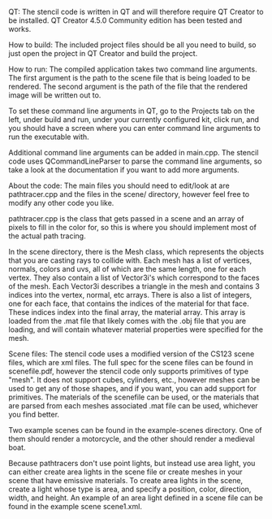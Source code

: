 QT:
The stencil code is written in QT and will therefore require QT Creator to be installed. QT Creator 4.5.0 Community edition has been tested and works.

How to build:
The included project files should be all you need to build, so just open the project in QT Creator and build the project.

How to run:
The compiled application takes two command line arguments.
The first argument is the path to the scene file that is being loaded to be rendered.
The second argument is the path of the file that the rendered image will be written out to.

To set these command line arguments in QT, go to the Projects tab on the left, under build and run, under your currently configured kit, click run, and you should have a screen where you can enter command line arguments to run the executable with.

Additional command line arguments can be added in main.cpp. The stencil code uses QCommandLineParser to parse the command line arguments, so take a look at the documentation if you want to add more arguments.

About the code:
The main files you should need to edit/look at are pathtracer.cpp and the files in the scene/ directory, however feel free to modify any other code you like.

pathtracer.cpp is the class that gets passed in a scene and an array of pixels to fill in the color for, so this is where you should implement most of the actual path tracing.

In the scene directory, there is the Mesh class, which represents the objects that you are casting rays to collide with. Each mesh has a list of vertices, normals, colors and uvs, all of which are the same length, one for each vertex. They also contain a list of Vector3i's which correspond to the faces of the mesh. Each Vector3i describes a triangle in the mesh and contains 3 indices into the vertex, normal, etc arrays. There is also a list of integers, one for each face, that contains the indices of the material for that face. These indices index into the final array, the material array. This array is loaded from the .mat file that likely comes with the .obj file that you are loading, and will contain whatever material properties were specified for the mesh.

Scene files:
The stencil code uses a modified version of the CS123 scene files, which are xml files. The full spec for the scene files can be found in scenefile.pdf, however the stencil code only supports primitives of type "mesh". It does not support cubes, cylinders, etc., however meshes can be used to get any of those shapes, and if you want, you can add support for primitives. The materials of the scenefile can be used, or the materials that are parsed from each meshes associated .mat file can be used, whichever you find better.

Two example scenes can be found in the example-scenes directory. One of them should render a motorcycle, and the other should render a medieval boat.

Because pathtracers don't use point lights, but instead use area light, you can either create area lights in the scene file or create meshes in your scene that have emissive materials. To create area lights in the scene, create a light whose type is area, and specify a position, color, direction, width, and height. An example of an area light defined in a scene file can be found in the example scene scene1.xml.

